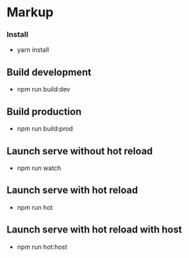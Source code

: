 # Markup

### Install

* yarn install

## Build development

* npm run build:dev

## Build production

* npm run build:prod

## Launch serve without hot reload

* npm run watch

## Launch serve with hot reload

* npm run hot

## Launch serve with hot reload with host

* npm run hot:host
